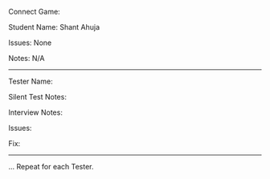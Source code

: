 Connect Game:

Student Name: Shant Ahuja

Issues: None

Notes: N/A

----

Tester Name:

Silent Test Notes:

Interview Notes:

Issues:

Fix:

---

... Repeat for each Tester. 
